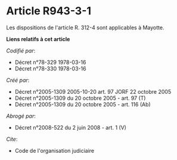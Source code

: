 # Article R943-3-1

Les dispositions de l'article R. 312-4 sont applicables à Mayotte.

**Liens relatifs à cet article**

_Codifié par_:

  - Décret n°78-329 1978-03-16
  - Décret n°78-330 1978-03-16

_Créé par_:

  - Décret n°2005-1309 2005-10-20 art. 97 JORF 22 octobre 2005
  - Décret n°2005-1309 du 20 octobre 2005 - art. 97 (T)
  - Décret n°2005-1309 du 20 octobre 2005 - art. 116 (Ab)

_Abrogé par_:

  - Décret n°2008-522 du 2 juin 2008 - art. 1 (V)

_Cite_:

  - Code de l'organisation judiciaire

